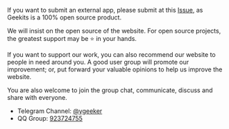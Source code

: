 If you want to submit an external app, please submit at this [Issue](https://github.com/RiverTwilight/YgkTool/issues/64), as Geekits is a 100% open source product.

We will insist on the open source of the website. For open source projects, the greatest support may be ⭐ in your hands.

If you want to support our work, you can also recommend our website to people in need around you. A good user group will promote our improvement; or, put forward your valuable opinions to help us improve the website.

You are also welcome to join the group chat, communicate, discuss and share with everyone.

-   Telegram Channel: [@ygeeker](https://t.me/ygeeker)
-   QQ Group: [923724755](https://i.ibb.co/BGfwRcX/image.png)
